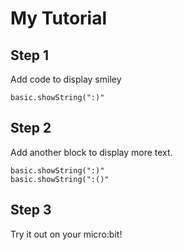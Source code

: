 
# My Tutorial

## Step 1

Add code to display smiley

```blocks
basic.showString(":)"
```

## Step 2

Add another block to display more text.

```blocks
basic.showString(":)"
basic.showString(":()"
```

## Step 3

Try it out on your micro:bit!